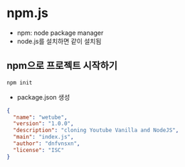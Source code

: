# npm.js

- npm: node package manager
- node.js를 설치하면 같이 설치됨

## npm으로 프로젝트 시작하기

```sh
npm init
```

- package.json 생성

```json
{
  "name": "wetube",
  "version": "1.0.0",
  "description": "cloning Youtube Vanilla and NodeJS",
  "main": "index.js",
  "author": "dnfvnsxn",
  "license": "ISC"
}
```
